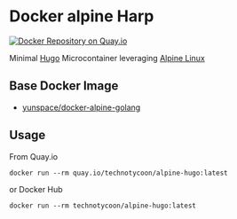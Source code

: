 # Docker alpine Harp

[![Docker Repository on Quay.io](https://quay.io/repository/yunspace/alpine-harp/status "Docker Repository on Quay.io")](https://quay.io/repository/yunspace/alpine-harp)

Minimal [Hugo](https://gohugo.io) Microcontainer leveraging [Alpine Linux](https://github.com/gliderlabs/docker-alpine)

## Base Docker Image

* [yunspace/docker-alpine-golang](https://registry.hub.docker.com/u/yunspace/docker-alpine-golang/)

## Usage

From Quay.io

    docker run --rm quay.io/technotycoon/alpine-hugo:latest

or Docker Hub

    docker run --rm technotycoon/alpine-hugo:latest
